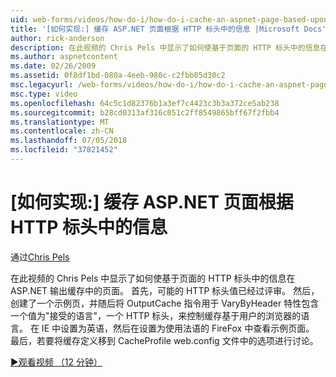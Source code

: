 ```yaml
---
uid: web-forms/videos/how-do-i/how-do-i-cache-an-aspnet-page-based-upon-information-in-the-http-header
title: '[如何实现:] 缓存 ASP.NET 页面根据 HTTP 标头中的信息 |Microsoft Docs'
author: rick-anderson
description: 在此视频的 Chris Pels 中显示了如何使基于页面的 HTTP 标头中的信息在 ASP.NET 输出缓存中的页面。 首先，潜在的 HTTP 页眉...
ms.author: aspnetcontent
ms.date: 02/26/2009
ms.assetid: 0f8df1bd-080a-4eeb-980c-c2fbb05d30c2
msc.legacyurl: /web-forms/videos/how-do-i/how-do-i-cache-an-aspnet-page-based-upon-information-in-the-http-header
msc.type: video
ms.openlocfilehash: 64c5c1d82376b1a3ef7c4423c3b3a372ce5ab238
ms.sourcegitcommit: b28cd0313af316c051c2ff8549865bff67f2fbb4
ms.translationtype: MT
ms.contentlocale: zh-CN
ms.lasthandoff: 07/05/2018
ms.locfileid: "37821452"
---
```

<a name="how-do-i--cache-an-aspnet-page-based-upon-information-in-the-http-header"></a>[如何实现:] 缓存 ASP.NET 页面根据 HTTP 标头中的信息
====================
通过[Chris Pels](https://twitter.com/chrispels)

在此视频的 Chris Pels 中显示了如何使基于页面的 HTTP 标头中的信息在 ASP.NET 输出缓存中的页面。 首先，可能的 HTTP 标头值已经过评审。 然后，创建了一个示例页，并随后将 OutputCache 指令用于 VaryByHeader 特性包含一个值为"接受的语言"，一个 HTTP 标头，来控制缓存基于用户的浏览器的语言。 在 IE 中设置为英语，然后在设置为使用法语的 FireFox 中查看示例页面。 最后，若要将缓存定义移到 CacheProfile web.config 文件中的选项进行讨论。

[&#9654;观看视频 （12 分钟）](https://channel9.msdn.com/Blogs/ASP-NET-Site-Videos/how-do-i-cache-an-aspnet-page-based-upon-information-in-the-http-header)

